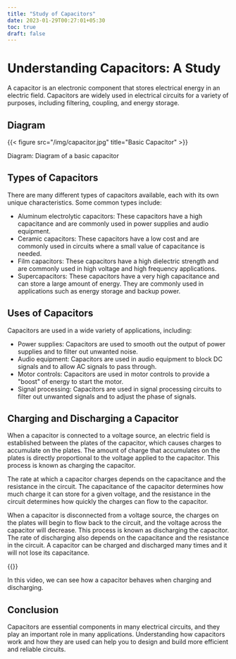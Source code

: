 ```yaml
---
title: "Study of Capacitors"
date: 2023-01-29T00:27:01+05:30
toc: true 
draft: false
---
```


# Understanding Capacitors: A Study

A capacitor is an electronic component that stores electrical energy in an electric field. Capacitors are widely used in electrical circuits for a variety of purposes, including filtering, coupling, and energy storage.

## Diagram

{{< figure src="/img/capacitor.jpg" title="Basic Capacitor" >}}

Diagram: Diagram of a basic capacitor

## Types of Capacitors

There are many different types of capacitors available, each with its own unique characteristics. Some common types include:

- Aluminum electrolytic capacitors: These capacitors have a high capacitance and are commonly used in power supplies and audio equipment.
- Ceramic capacitors: These capacitors have a low cost and are commonly used in circuits where a small value of capacitance is needed.
- Film capacitors: These capacitors have a high dielectric strength and are commonly used in high voltage and high frequency applications.
- Supercapacitors: These capacitors have a very high capacitance and can store a large amount of energy. They are commonly used in applications such as energy storage and backup power.

## Uses of Capacitors

Capacitors are used in a wide variety of applications, including:

- Power supplies: Capacitors are used to smooth out the output of power supplies and to filter out unwanted noise.
- Audio equipment: Capacitors are used in audio equipment to block DC signals and to allow AC signals to pass through.
- Motor controls: Capacitors are used in motor controls to provide a "boost" of energy to start the motor.
- Signal processing: Capacitors are used in signal processing circuits to filter out unwanted signals and to adjust the phase of signals.

## Charging and Discharging a Capacitor

When a capacitor is connected to a voltage source, an electric field is established between the plates of the capacitor, which causes charges to accumulate on the plates. The amount of charge that accumulates on the plates is directly proportional to the voltage applied to the capacitor. This process is known as charging the capacitor.

The rate at which a capacitor charges depends on the capacitance and the resistance in the circuit. The capacitance of the capacitor determines how much charge it can store for a given voltage, and the resistance in the circuit determines how quickly the charges can flow to the capacitor. 

When a capacitor is disconnected from a voltage source, the charges on the plates will begin to flow back to the circuit, and the voltage across the capacitor will decrease. This process is known as discharging the capacitor. The rate of discharging also depends on the capacitance and the resistance in the circuit. A capacitor can be charged and discharged many times and it will not lose its capacitance.

{{<youtube UMHSMJmYJdY>}}

In this video, we can see how a capacitor behaves when charging and discharging.

## Conclusion

Capacitors are essential components in many electrical circuits, and they play an important role in many applications. Understanding how capacitors work and how they are used can help you to design and build more efficient and reliable circuits.
